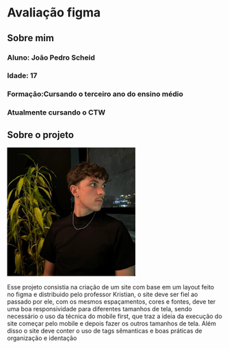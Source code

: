 <h1>Avaliação figma</h1>
<h2>Sobre mim </h2>
<h3>Aluno: João Pedro Scheid</h3>
<h3>Idade: 17</h3>
<h3>Formação:Cursando o terceiro ano do ensino médio</h3>
<h3>Atualmente cursando o CTW</h3>

<h2>Sobre o projeto </h2>
 <img src="/Imagens/readme.jpg" width="300" height="300">
<p>Esse projeto consistia na criação de um site com base em um layout feito no figma e distribuido pelo professor Kristian, o site deve ser fiel ao passado por ele, com os mesmos espaçamentos, cores e fontes, deve ter uma boa responsividade para diferentes tamanhos
de tela, sendo necessário o uso da técnica do mobile first, que traz a ideia da execução do site começar pelo mobile e depois fazer os outros tamanhos de tela. Além disso o site deve conter o uso de tags sêmanticas e boas práticas de organização e identação</p>
